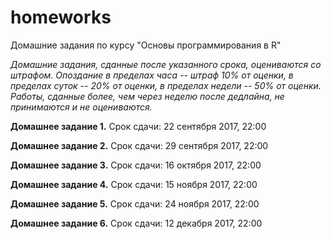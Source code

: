 # homeworks

Домашние задания по курсу "Основы программирования в R"

*Домашние задания, сданные после указанного срока, оцениваются со штрафом. Опоздание в пределах часа -- штраф 10% от оценки, в пределах суток -- 20% от оценки, в пределах недели -- 50% от оценки. Работы, сданные более, чем через неделю после дедлайна, не принимаются и не оцениваются.*

**Домашнее задание 1.** Срок сдачи: 22 сентября 2017, 22:00

**Домашнее задание 2.** Срок сдачи: 29 сентября 2017, 22:00

**Домашнее задание 3.** Срок сдачи: 16 октября 2017, 22:00

**Домашнее задание 4.** Срок сдачи: 15 ноября 2017, 22:00

**Домашнее задание 5.** Срок сдачи: 24 ноября 2017, 22:00

**Домашнее задание 6.** Срок сдачи: 12 декабря 2017, 22:00